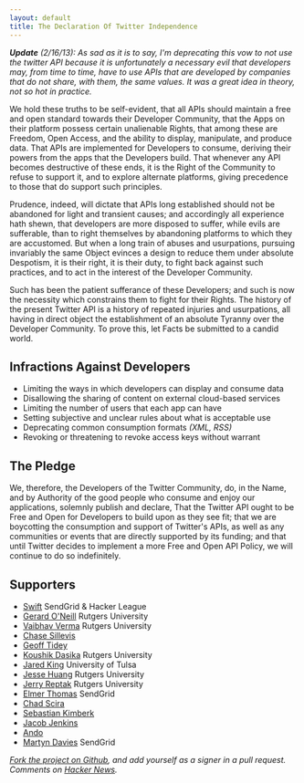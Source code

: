 ```yaml
---
layout: default
title: The Declaration Of Twitter Independence
---
```


*__Update__ (2/16/13): As sad as it is to say, I'm deprecating this vow to not use the
twitter API because it is unfortunately a necessary evil that developers may,
from time to time, have to use APIs that are developed by companies that do not
share, with them, the same values.  It was a great idea in theory, not so hot in practice.*

We hold these truths to be self-evident, that all APIs should maintain a free and open standard towards their Developer Community, that the Apps on their platform possess certain unalienable Rights, that among these are Freedom, Open Access, and the ability to display, manipulate, and produce data.  That APIs are implemented for Developers to consume, deriving their powers from the apps that the Developers build.  That whenever any API becomes destructive of these ends, it is the Right of the Community to refuse to support it, and to explore alternate platforms, giving precedence to those that do support such principles.

Prudence, indeed, will dictate that APIs long established should not be abandoned for light and transient causes; and accordingly all experience hath shewn, that developers are more disposed to suffer, while evils are sufferable, than to right themselves by abandoning platforms to which they are accustomed. But when a long train of abuses and usurpations, pursuing invariably the same Object evinces a design to reduce them under absolute Despotism, it is their right, it is their duty, to fight back against such practices, and to act in the interest of the Developer Community. 

Such has been the patient sufferance of these Developers; and such is now the necessity which constrains them to fight for their Rights. The history of the present Twitter API is a history of repeated injuries and usurpations, all having in direct object the establishment of an absolute Tyranny over the Developer Community. To prove this, let Facts be submitted to a candid world.

## Infractions Against Developers

 - Limiting the ways in which developers can display and consume data
 - Disallowing the sharing of content on external cloud-based services
 - Limiting the number of users that each app can have
 - Setting subjective and unclear rules about what is acceptable use
 - Deprecating common consumption formats *(XML, RSS)*
 - Revoking or threatening to revoke access keys without warrant

## The Pledge

We, therefore, the Developers of the Twitter Community, do, in the Name, and by Authority of the good people who consume and enjoy our applications, solemnly publish and declare, That the Twitter API ought to be Free and Open for Developers to build upon as they see fit; that we are boycotting the consumption and support of Twitter's APIs, as well as any communities or events that are directly supported by its funding; and that until Twitter decides to implement a more Free and Open API Policy, we will continue to do so indefinitely.

## Supporters

* [Swift](http://theycallmeswift.com/) SendGrid & Hacker League
* [Gerard O'Neill](http://goneill.net/) Rutgers University
* [Vaibhav Verma](http://vverma.net/) Rutgers University
* [Chase Sillevis](https://chase.sillevis.net/)
* [Geoff Tidey](http://tidey.net)
* [Koushik Dasika](http://koushikdasika.com/) Rutgers University
* [Jared King](http://jaredtking.com/) University of Tulsa
* [Jesse Huang](http://ruslug.rutgers.edu/~jeshuang/) Rutgers University
* [Jerry Reptak](http://jreptak.com) Rutgers University
* [Elmer Thomas](http://www.thinkingserious.com) SendGrid
* [Chad Scira](http://chadscira.com)
* [Sebastian Kimberk](http://twitter.com/skimberk1)
* [Jacob Jenkins](http://twitter.com/xyzodiac)
* [Ando](http://twitter.com/__ando)
* [Martyn Davies](http://www.martyndavies.net) SendGrid

*[Fork the project on Github](https://github.com/theycallmeswift/declaration-of-twitter-independence), and add yourself as a signer in a pull request.  Comments on [Hacker News](http://news.ycombinator.org/item?id=4554327).*
